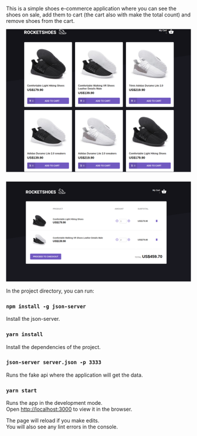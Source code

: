 This is a simple shoes e-commerce application where you can see the shoes on sale, add them to cart (the cart also with make the total count) and remove shoes from the cart. 

![](main.png)
### 
![](cart.png)


In the project directory, you can run:

### `npm install -g json-server`

Install the json-server.

### `yarn install`

Install the dependencies of the project.


### `json-server server.json -p 3333`

Runs the fake api where the application will get the data.


### `yarn start`

Runs the app in the development mode.<br />
Open [http://localhost:3000](http://localhost:3000) to view it in the browser.

The page will reload if you make edits.<br />
You will also see any lint errors in the console.

